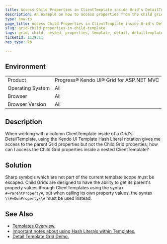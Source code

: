 ```yaml
---
title: Access Child Properties in ClientTemplate inside Grid's DetailTemplate
description: An example on how to access properties from the child grid in a child grid's template
type: how-to
page_title: Access Child Properties in ClientTemplate inside Grid's DetailTemplate
slug: grid-child-properties-in-child-template
tags: grid, child, nested, properties, template, detail, detailtemplate, clienttemplate
ticketid: 1139311
res_type: kb

---
```


## Environment
<table>
 <tr>
  <td>Product</td>
  <td>Progress® Kendo UI® Grid for ASP.NET MVC</td>
 </tr>
 <tr>
  <td>Operating System</td>
  <td>All</td>
 </tr>
 <tr>
  <td>Browser</td>
  <td>All</td>
 </tr>
 <tr>
  <td>Browser Version</td>
  <td>All</td>
 </tr>
</table>

## Description

When working with a column ClientTemplate inside of a Grid's DetailTemplate, using the Kendo UI Template Hash Literal notation gives me access to the parent Grid properties but not the Child Grid properties; how can I access the Child Grid properties inside a nested ClientTemplate?

## Solution

Sharp symbols which are not part of the current template scope must be escaped. Child Grids are designed to have the ability to get its parent's property values through ClientTemplates using the syntax `#=ParentProperty#`, but when calling its own property values, the syntax `\\#=OwnProperty\\#` must be used instead.

## See Also

* [Templates Overview.](https://docs.telerik.com/kendo-ui/framework/templates/overview#templates-overview)
* [Important notes about using Hash Literals within Templates.](https://docs.telerik.com/kendo-ui/framework/templates/overview#hash-literals)
* [Detail Template Grid Demo.](http://demos.telerik.com/aspnet-mvc/grid/detailtemplate)
